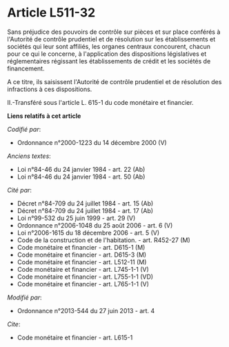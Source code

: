 # Article L511-32

Sans préjudice des pouvoirs de contrôle sur pièces et sur place conférés à l'Autorité de contrôle prudentiel et de résolution
sur les établissements et sociétés qui leur sont affiliés, les organes centraux concourent, chacun pour ce qui le concerne, à
l'application des dispositions législatives et réglementaires régissant les établissements de crédit et les sociétés de
financement. 

A ce titre, ils saisissent l'Autorité de contrôle prudentiel et de résolution des infractions à ces dispositions. 

II.-Transféré sous l'article L. 615-1 du code monétaire et financier.

**Liens relatifs à cet article**

_Codifié par_:

  - Ordonnance n°2000-1223 du 14 décembre 2000 (V)

_Anciens textes_:

  - Loi n°84-46 du 24 janvier 1984 - art. 22 (Ab)
  - Loi n°84-46 du 24 janvier 1984 - art. 50 (Ab)

_Cité par_:

  - Décret n°84-709 du 24 juillet 1984 - art. 15 (Ab)
  - Décret n°84-709 du 24 juillet 1984 - art. 17 (Ab)
  - Loi n°99-532 du 25 juin 1999 - art. 29 (V)
  - Ordonnance n°2006-1048 du 25 août 2006 - art. 6 (V)
  - Loi n°2006-1615 du 18 décembre 2006 - art. 5 (V)
  - Code de la construction et de l'habitation. - art. R452-27 (M)
  - Code monétaire et financier - art. D615-1 (M)
  - Code monétaire et financier - art. D615-3 (M)
  - Code monétaire et financier - art. L512-11 (M)
  - Code monétaire et financier - art. L745-1-1 (V)
  - Code monétaire et financier - art. L755-1-1 (VD)
  - Code monétaire et financier - art. L765-1-1 (V)

_Modifié par_:

  - Ordonnance n°2013-544 du 27 juin 2013 - art. 4

_Cite_:

  - Code monétaire et financier - art. L615-1
